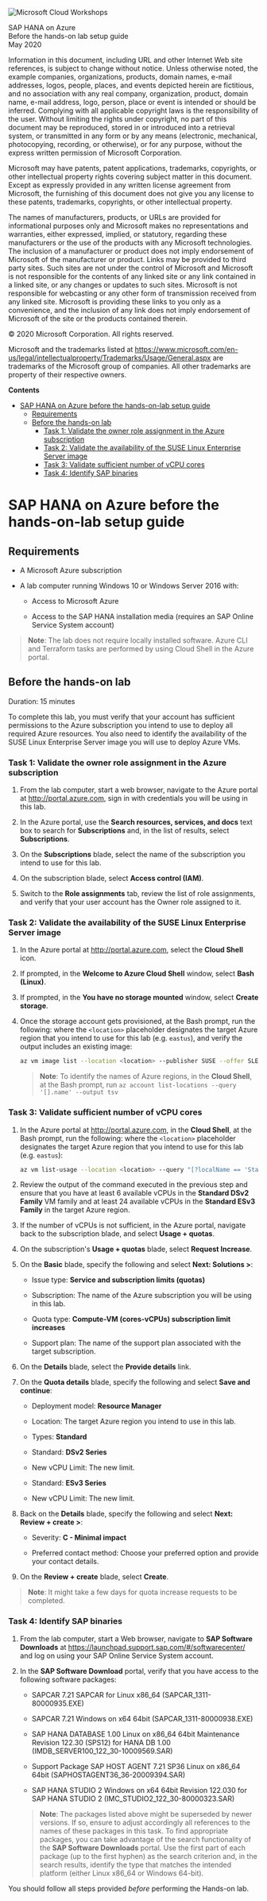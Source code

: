 ![Microsoft Cloud Workshops](https://github.com/Microsoft/MCW-Template-Cloud-Workshop/raw/master/Media/ms-cloud-workshop.png "Microsoft Cloud Workshops")

<div class="MCWHeader1">
SAP HANA on Azure
</div>

<div class="MCWHeader2">
Before the hands-on lab setup guide
</div>

<div class="MCWHeader3">
May 2020
</div>


Information in this document, including URL and other Internet Web site references, is subject to change without notice. Unless otherwise noted, the example companies, organizations, products, domain names, e-mail addresses, logos, people, places, and events depicted herein are fictitious, and no association with any real company, organization, product, domain name, e-mail address, logo, person, place or event is intended or should be inferred. Complying with all applicable copyright laws is the responsibility of the user. Without limiting the rights under copyright, no part of this document may be reproduced, stored in or introduced into a retrieval system, or transmitted in any form or by any means (electronic, mechanical, photocopying, recording, or otherwise), or for any purpose, without the express written permission of Microsoft Corporation.

Microsoft may have patents, patent applications, trademarks, copyrights, or other intellectual property rights covering subject matter in this document. Except as expressly provided in any written license agreement from Microsoft, the furnishing of this document does not give you any license to these patents, trademarks, copyrights, or other intellectual property.

The names of manufacturers, products, or URLs are provided for informational purposes only and Microsoft makes no representations and warranties, either expressed, implied, or statutory, regarding these manufacturers or the use of the products with any Microsoft technologies. The inclusion of a manufacturer or product does not imply endorsement of Microsoft of the manufacturer or product. Links may be provided to third party sites. Such sites are not under the control of Microsoft and Microsoft is not responsible for the contents of any linked site or any link contained in a linked site, or any changes or updates to such sites. Microsoft is not responsible for webcasting or any other form of transmission received from any linked site. Microsoft is providing these links to you only as a convenience, and the inclusion of any link does not imply endorsement of Microsoft of the site or the products contained therein.

© 2020 Microsoft Corporation. All rights reserved.

Microsoft and the trademarks listed at <https://www.microsoft.com/en-us/legal/intellectualproperty/Trademarks/Usage/General.aspx> are trademarks of the Microsoft group of companies. All other trademarks are property of their respective owners.

**Contents**

<!-- TOC -->

- [SAP HANA on Azure before the hands-on-lab setup guide](#sap-hana-on-azure-before-the-hands-on-lab-setup-guide)
    - [Requirements](#requirements)
    - [Before the hands-on lab](#before-the-hands-on-lab)
        - [Task 1: Validate the owner role assignment in the Azure subscription](#task-1-Validate-the-owner-role-assignment-in-the-Azure-subscription)
        - [Task 2: Validate the availability of the SUSE Linux Enterprise Server image](#task-2-validate-the-availability-of-the-suse-linux-enterprise-server-image)
        - [Task 3: Validate sufficient number of vCPU cores](#task-3-validate-sufficient-number-of-vcpu-cores)
        - [Task 4: Identify SAP binaries](#task-4-Identify-SAP-binaries)

<!-- /TOC -->

# SAP HANA on Azure before the hands-on-lab setup guide

## Requirements

-   A Microsoft Azure subscription

-   A lab computer running Windows 10 or Windows Server 2016 with:

    -   Access to Microsoft Azure

    -   Access to the SAP HANA installation media (requires an SAP Online Service System account)

   > **Note**: The lab does not require locally installed software. Azure CLI and Terraform tasks are performed by using Cloud Shell in the Azure portal.

## Before the hands-on lab

Duration: 15 minutes

To complete this lab, you must verify that your account has sufficient permissions to the Azure subscription you intend to use to deploy all required Azure resources. You also need to identify the availability of the SUSE Linux Enterprise Server image you will use to deploy Azure VMs.

### Task 1: Validate the owner role assignment in the Azure subscription

1.  From the lab computer, start a web browser, navigate to the Azure portal at <http://portal.azure.com>, sign in with credentials you will be using in this lab. 

2.  In the Azure portal, use the **Search resources, services, and docs** text box to search for **Subscriptions** and, in the list of results, select **Subscriptions**.

3.  On the **Subscriptions** blade, select the name of the subscription you intend to use for this lab.

4.  On the subscription blade, select **Access control (IAM)**.

5.  Switch to the **Role assignments** tab, review the list of role assignments, and verify that your user account has the Owner role assigned to it.

### Task 2: Validate the availability of the SUSE Linux Enterprise Server image 

1.  In the Azure portal at <http://portal.azure.com>, select the **Cloud Shell** icon.

2.  If prompted, in the **Welcome to Azure Cloud Shell** window, select **Bash (Linux)**.

3.  If prompted, in the **You have no storage mounted** window, select **Create storage**.

4.  Once the storage account gets provisioned, at the Bash prompt, run the following: where the `<location>` placeholder designates the target Azure region that you intend to use for this lab (e.g. `eastus`), and verify the output includes an existing image:

    ```sh
    az vm image list --location <location> --publisher SUSE --offer SLES-SAP --sku 12-SP3 --all --output table
    ``` 

    > **Note**: To identify the names of Azure regions, in the **Cloud Shell**, at the Bash prompt, run `az account list-locations --query '[].name' --output tsv`
     
### Task 3: Validate sufficient number of vCPU cores

1.  In the Azure portal at <http://portal.azure.com>, in the **Cloud Shell**, at the Bash prompt, run the following: where the `<location>` placeholder designates the target Azure region that you intend to use for this lab (e.g. `eastus`):

    ```sh
    az vm list-usage --location <location> --query "[?localName == 'Standard DSv2 Family vCPUs' || localName == 'Standard ESv3 Family vCPUs'].{VMFamily:localName, currentValue:currentValue, Limit:limit}" --output table
    ``` 
   
2.  Review the output of the command executed in the previous step and ensure that you have at least 6 available vCPUs in the **Standard DSv2 Family** VM family and at least 24 available vCPUs in the **Standard ESv3 Family** in the target Azure region.

3.  If the number of vCPUs is not sufficient, in the Azure portal, navigate back to the subscription blade, and select **Usage + quotas**. 

4.  On the subscription's **Usage + quotas** blade, select **Request Increase**.

5.  On the **Basic** blade, specify the following and select **Next: Solutions >**:

    -   Issue type: **Service and subscription limits (quotas)**

    -   Subscription: The name of the Azure subscription you will be using in this lab.

    -   Quota type: **Compute-VM (cores-vCPUs) subscription limit increases**

    -   Support plan: The name of the support plan associated with the target subscription.

6.  On the **Details** blade, select the **Provide details** link.

7.  On the **Quota details** blade, specify the following and select **Save and continue**:

    -   Deployment model: **Resource Manager**

    -   Location: The target Azure region you intend to use in this lab.

    -   Types: **Standard**

    -   Standard: **DSv2 Series** 
    
    -   New vCPU Limit: The new limit.

    -   Standard: **ESv3 Series**

    -   New vCPU Limit: The new limit.

8.  Back on the **Details** blade, specify the following and select **Next: Review + create >**:

    -   Severity: **C - Minimal impact**

    -   Preferred contact method: Choose your preferred option and provide your contact details.
    
9.  On the **Review + create** blade, select **Create**.

   > **Note**: It might take a few days for quota increase requests to be completed.

### Task 4: Identify SAP binaries

1.  From the lab computer, start a Web browser, navigate to **SAP Software Downloads** at https://launchpad.support.sap.com/#/softwarecenter/ and log on using your SAP Online Service System account.

2.  In the **SAP Software Download** portal, verify that you have access to the following software packages:

    -   SAPCAR 7.21 SAPCAR for Linux x86_64 (SAPCAR_1311-80000935.EXE)

    -   SAPCAR 7.21 Windows on x64 64bit (SAPCAR_1311-80000938.EXE)

    -   SAP HANA DATABASE 1.00 Linux on x86_64 64bit Maintenance Revision 122.30 (SPS12) for HANA DB 1.00 (IMDB_SERVER100_122_30-10009569.SAR)

    -   Support Package SAP HOST AGENT 7.21 SP36 Linux on x86_64 64bit (SAPHOSTAGENT36_36-20009394.SAR)

    -   SAP HANA STUDIO 2 Windows on x64 64bit Revision 122.030 for SAP HANA STUDIO 2 (IMC_STUDIO2_122_30-80000323.SAR)
  
    > **Note**: The packages listed above might be superseded by newer versions. If so, ensure to adjust accordingly all references to the names of these packages in this task. To find appropriate packages, you can take advantage of the search functionality of the **SAP Software Downloads** portal. Use the first part of each package (up to the first hyphen) as the search criterion and, in the search results, identify the type that matches the intended platform (either Linux x86_64 or Windows 64-bit).


You should follow all steps provided *before* performing the Hands-on lab.
